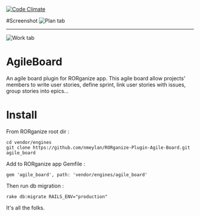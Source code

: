 [![Code Climate](https://codeclimate.com/github/nmeylan/RORganize-Plugin-Agile-Board/badges/gpa.svg)](https://codeclimate.com/github/nmeylan/RORganize-Plugin-Agile-Board)

#Screenshot 
![Plan tab](https://cloud.githubusercontent.com/assets/1909074/5199894/b268b500-7560-11e4-9e99-a397fa58a4b7.png)

---

![Work tab](https://cloud.githubusercontent.com/assets/1909074/5199897/b5c476b2-7560-11e4-857e-af39c7ca1a41.png)

# AgileBoard
An agile board plugin for RORganize app.
This agile board allow projects' members to write user stories, define sprint, link user stories with issues, group stories into epics...

# Install

From RORganize root dir :

    cd vendor/engines
    git clone https://github.com/nmeylan/RORganize-Plugin-Agile-Board.git agile_board

Add to RORganize app Gemfile :
    
    gem 'agile_board', path: 'vendor/engines/agile_board'
    
Then run db migration :

    rake db:migrate RAILS_ENV="production"
    
It's all the folks.
